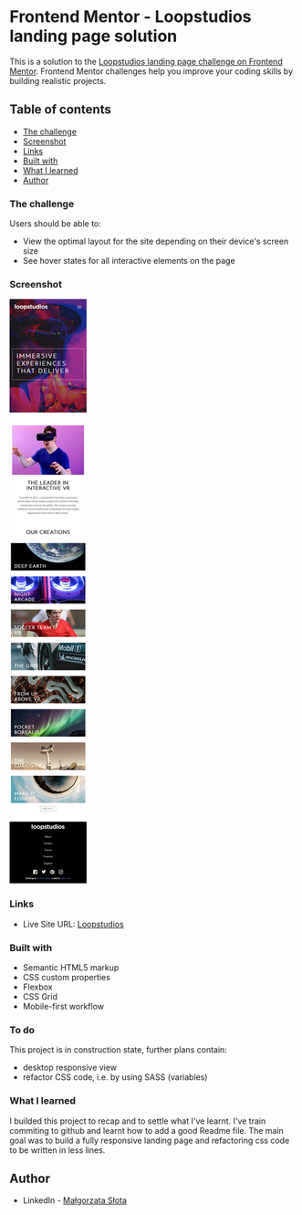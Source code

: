 # Frontend Mentor - Loopstudios landing page solution

This is a solution to the [Loopstudios landing page challenge on Frontend Mentor](https://www.frontendmentor.io/challenges/loopstudios-landing-page-N88J5Onjw). Frontend Mentor challenges help you improve your coding skills by building realistic projects. 

## Table of contents

- [The challenge](#the-challenge)
- [Screenshot](#screenshot)
- [Links](#links)
- [Built with](#built-with)
- [What I learned](#what-i-learned)
- [Author](#author)

### The challenge

Users should be able to:

- View the optimal layout for the site depending on their device's screen size
- See hover states for all interactive elements on the page

### Screenshot

![mobile](design/screenshot-mobile.png?raw=true)

### Links

- Live Site URL: [Loopstudios](https://malgo-slota.github.io/loopstudios-landing-page/)

### Built with

- Semantic HTML5 markup
- CSS custom properties
- Flexbox
- CSS Grid
- Mobile-first workflow

### To do

This project is in construction state, further plans contain:

- desktop responsive view
- refactor CSS code, i.e. by using SASS (variables)

### What I learned

I builded this project to recap and to settle what I've learnt.
I've train commiting to github and learnt how to add a good Readme file. The main goal was to build a fully responsive landing page and refactoring css code to be written in less lines.

## Author

- LinkedIn - [Małgorzata Słota](https://www.linkedin.com/in/malgorzata-slota/)
